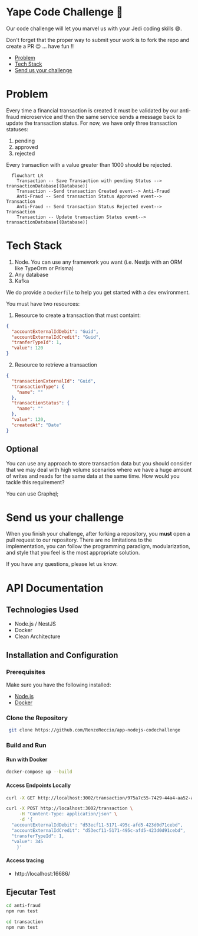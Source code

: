 # Yape Code Challenge :rocket:

Our code challenge will let you marvel us with your Jedi coding skills :smile:. 

Don't forget that the proper way to submit your work is to fork the repo and create a PR :wink: ... have fun !!

- [Problem](#problem)
- [Tech Stack](#tech_stack)
- [Send us your challenge](#send_us_your_challenge)

# Problem

Every time a financial transaction is created it must be validated by our anti-fraud microservice and then the same service sends a message back to update the transaction status.
For now, we have only three transaction statuses:

<ol>
  <li>pending</li>
  <li>approved</li>
  <li>rejected</li>  
</ol>

Every transaction with a value greater than 1000 should be rejected.

```mermaid
  flowchart LR
    Transaction -- Save Transaction with pending Status --> transactionDatabase[(Database)]
    Transaction --Send transaction Created event--> Anti-Fraud
    Anti-Fraud -- Send transaction Status Approved event--> Transaction
    Anti-Fraud -- Send transaction Status Rejected event--> Transaction
    Transaction -- Update transaction Status event--> transactionDatabase[(Database)]
```

# Tech Stack

<ol>
  <li>Node. You can use any framework you want (i.e. Nestjs with an ORM like TypeOrm or Prisma) </li>
  <li>Any database</li>
  <li>Kafka</li>    
</ol>

We do provide a `Dockerfile` to help you get started with a dev environment.

You must have two resources:

1. Resource to create a transaction that must containt:

```json
{
  "accountExternalIdDebit": "Guid",
  "accountExternalIdCredit": "Guid",
  "tranferTypeId": 1,
  "value": 120
}
```

2. Resource to retrieve a transaction

```json
{
  "transactionExternalId": "Guid",
  "transactionType": {
    "name": ""
  },
  "transactionStatus": {
    "name": ""
  },
  "value": 120,
  "createdAt": "Date"
}
```

## Optional

You can use any approach to store transaction data but you should consider that we may deal with high volume scenarios where we have a huge amount of writes and reads for the same data at the same time. How would you tackle this requirement?

You can use Graphql;

# Send us your challenge

When you finish your challenge, after forking a repository, you **must** open a pull request to our repository. There are no limitations to the implementation, you can follow the programming paradigm, modularization, and style that you feel is the most appropriate solution.

If you have any questions, please let us know.


# API Documentation

## Technologies Used
- Node.js / NestJS 
- Docker
- Clean Architecture

## Installation and Configuration
### Prerequisites

Make sure you have the following installed:

- [Node.js](https://nodejs.org/)
- [Docker](https://www.docker.com/)

### Clone the Repository
```sh
 git clone https://github.com/RenzoReccio/app-nodejs-codechallenge
```
### Build and Run
#### Run with Docker
```sh
docker-compose up --build
```
#### Access Endpoints Locally
```sh
curl -X GET http://localhost:3002/transaction/975a7c55-7429-44a4-aa52-ae6f973c7739 
```

```sh
curl -X POST http://localhost:3002/transaction \
     -H "Content-Type: application/json" \
     -d '{
  "accountExternalIdDebit": "d53ecf11-5171-495c-afd5-423d0d71cebd",
  "accountExternalIdCredit": "d53ecf11-5171-495c-afd5-423d0d91cebd",
  "transferTypeId": 1,
  "value": 345
    }'
```
#### Access tracing
- http://localhost:16686/

## Ejecutar Test
```sh
cd anti-fraud
npm run test

cd transaction
npm run test
```
